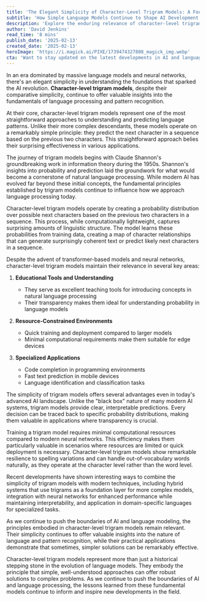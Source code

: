 ```yaml
---
title: 'The Elegant Simplicity of Character-Level Trigram Models: A Foundation of Modern AI'
subtitle: 'How Simple Language Models Continue to Shape AI Development'
description: 'Explore the enduring relevance of character-level trigram models in modern AI. Despite their simplicity, these foundational models continue to offer valuable insights and practical applications in language processing, demonstrating that elegant solutions don't always require complex implementations.'
author: 'David Jenkins'
read_time: '8 mins'
publish_date: '2025-02-13'
created_date: '2025-02-13'
heroImage: 'https://i.magick.ai/PIXE/1739474327808_magick_img.webp'
cta: 'Want to stay updated on the latest developments in AI and language processing? Follow us on LinkedIn for more insightful articles and join a community of tech enthusiasts passionate about the fundamentals of artificial intelligence.'
---
```


In an era dominated by massive language models and neural networks, there's an elegant simplicity in understanding the foundations that sparked the AI revolution. **Character-level trigram models**, despite their comparative simplicity, continue to offer valuable insights into the fundamentals of language processing and pattern recognition.

At their core, character-level trigram models represent one of the most straightforward approaches to understanding and predicting language patterns. Unlike their more complex descendants, these models operate on a remarkably simple principle: they predict the next character in a sequence based on the previous two characters. This straightforward approach belies their surprising effectiveness in various applications.

The journey of trigram models begins with Claude Shannon's groundbreaking work in information theory during the 1950s. Shannon's insights into probability and prediction laid the groundwork for what would become a cornerstone of natural language processing. While modern AI has evolved far beyond these initial concepts, the fundamental principles established by trigram models continue to influence how we approach language processing today.

Character-level trigram models operate by creating a probability distribution over possible next characters based on the previous two characters in a sequence. This process, while computationally lightweight, captures surprising amounts of linguistic structure. The model learns these probabilities from training data, creating a map of character relationships that can generate surprisingly coherent text or predict likely next characters in a sequence.

Despite the advent of transformer-based models and neural networks, character-level trigram models maintain their relevance in several key areas:

1. **Educational Tools and Understanding**
   - They serve as excellent teaching tools for introducing concepts in natural language processing
   - Their transparency makes them ideal for understanding probability in language models

2. **Resource-Constrained Environments**
   - Quick training and deployment compared to larger models
   - Minimal computational requirements make them suitable for edge devices

3. **Specialized Applications**
   - Code completion in programming environments
   - Fast text prediction in mobile devices
   - Language identification and classification tasks

The simplicity of trigram models offers several advantages even in today's advanced AI landscape. Unlike the "black box" nature of many modern AI systems, trigram models provide clear, interpretable predictions. Every decision can be traced back to specific probability distributions, making them valuable in applications where transparency is crucial.

Training a trigram model requires minimal computational resources compared to modern neural networks. This efficiency makes them particularly valuable in scenarios where resources are limited or quick deployment is necessary. Character-level trigram models show remarkable resilience to spelling variations and can handle out-of-vocabulary words naturally, as they operate at the character level rather than the word level.

Recent developments have shown interesting ways to combine the simplicity of trigram models with modern techniques, including hybrid systems that use trigrams as a foundation layer for more complex models, integration with neural networks for enhanced performance while maintaining interpretability, and application in domain-specific languages for specialized tasks.

As we continue to push the boundaries of AI and language modeling, the principles embodied in character-level trigram models remain relevant. Their simplicity continues to offer valuable insights into the nature of language and pattern recognition, while their practical applications demonstrate that sometimes, simpler solutions can be remarkably effective.

Character-level trigram models represent more than just a historical stepping stone in the evolution of language models. They embody the principle that simple, well-understood approaches can offer robust solutions to complex problems. As we continue to push the boundaries of AI and language processing, the lessons learned from these fundamental models continue to inform and inspire new developments in the field.